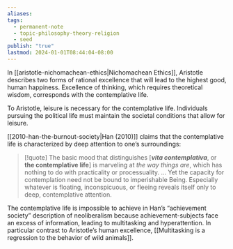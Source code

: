 ```yaml
---
aliases: 
tags:
  - permanent-note
  - topic-philosophy-theory-religion
  - seed
publish: "true"
lastmod: 2024-01-01T08:44:04-08:00
---
```

In [[aristotle-nichomachean-ethics|Nichomachean Ethics]], Aristotle describes two forms of rational excellence that will lead to the highest good, human happiness. Excellence of thinking, which requires theoretical wisdom, corresponds with the contemplative life. 

To Aristotle, leisure is necessary for the contemplative life. Individuals pursuing the political life must maintain the societal conditions that allow for leisure.

[[2010-han-the-burnout-society|Han (2010)]] claims that the contemplative life is characterized by deep attention to one’s surroundings:

> [!quote]
> The basic mood that distinguishes \[***vita contemplativa***, or **the contemplative life**] is marveling at *the way things are*, which has nothing to do with practicality or processuality. ... Yet the capacity for contemplation need not be bound to imperishable Being. Especially whatever is floating, inconspicuous, or fleeing reveals itself only to deep, contemplative attention.

The contemplative life is impossible to achieve in Han’s “achievement society” description of neoliberalism because achievement-subjects face an excess of information, leading to multitasking and hyperattention. In particular contrast to Aristotle’s human excellence, [[Multitasking is a regression to the behavior of wild animals]].